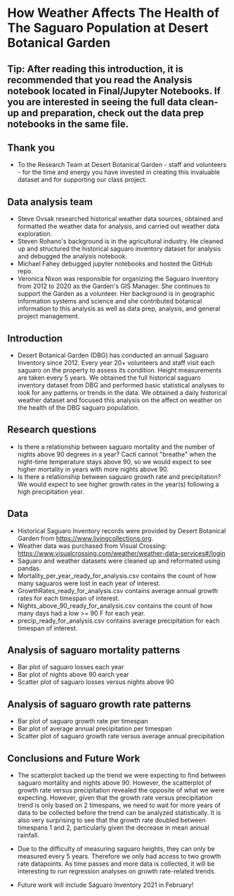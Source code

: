 # How Weather Affects The Health of The Saguaro Population at Desert Botanical Garden

## Tip: After reading this introduction, it is recommended that you read the Analysis notebook located in Final/Jupyter Notebooks. If you are interested in seeing the full data clean-up and preparation, check out the data prep notebooks in the same file.

## Thank you
* To the Research Team at Desert Botanical Garden - staff and volunteers - for the time and energy you have invested in creating this invaluable dataset and for supporting our class project.

## Data analysis team
* Steve Ovsak researched historical weather data sources, obtained and formatted the weather data for analysis, and carried out weather data exploration.
* Steven Rohano's background is in the agricultural industry. He cleaned up and structured the historical saguaro inventory dataset for analysis and debugged the analysis notebook.
* Michael Fahey debugged jupyter notebooks and hosted the GitHub repo.
* Veronica Nixon was responsible for organizing the Saguaro Inventory from 2012 to 2020 as the Garden's GIS Manager. She continues to support the Garden as a volunteer. Her background is in geographic information systems and science and she contributed botanical information to this analysis as well as data prep, analysis, and general project management.

## Introduction
* Desert Botanical Garden (DBG) has conducted an annual Saguaro Inventory since 2012. Every year 20+ volunteers and staff visit each saguaro on the property to assess its condition. Height measurements are taken every 5 years. We obtained the full historical saguaro inventory dataset from DBG and performed basic statistical analyses to look for any patterns or trends in the data. We obtained a daily historical weather dataset and focused this analysis on the affect on weather on the health of the DBG saguaro population.

## Research questions
* Is there a relationship between saguaro mortality and the number of nights above 90 degrees in a year? Cacti cannot "breathe" when the night-time temperature stays above 90, so we would expect to see higher mortality in years with more nights above 90.
* Is there a relationship between saguaro growth rate and precipitation? We would expect to see higher growth rates in the year(s) following a high precipitation year.

## Data
* Historical Saguaro Inventory records were provided by Desert Botanical Garden from https://www.livingcollections.org.
* Weather data was purchased from Visual Crossing: https://www.visualcrossing.com/weather/weather-data-services#/login
* Saguaro and weather datasets were cleaned up and reformated using pandas.
* Mortality_per_year_ready_for_analysis.csv contains the count of how many saguaros were lost in each year of interest.
* GrowthRates_ready_for_analysis.csv contains average annual growth rates for each timespan of interest.
* Nights_above_90_ready_for_analysis.csv contains the count of how many days had a low >= 90 F for each year.
* precip_ready_for_analysis.csv contains average precipitation for each timespan of interest.

## Analysis of saguaro mortality patterns
* Bar plot of saguaro losses each year
* Bar plot of nights above 90 earch year
* Scatter plot of saguaro losses versus nights above 90

## Analysis of saguaro growth rate patterns
* Bar plot of saguaro growth rate per timespan
* Bar plot of average annual precipitation per timespan
* Scatter plot of saguaro growth rate versus average annual precipitation

## Conclusions and Future Work
* The scatterplot backed up the trend we were expecting to find between saguaro mortality and nights above 90. However, the scatterplot of growth rate versus precipitation revealed the opposite of what we were expecting. However, given that the growth rate versus precipitation trend is only based on 2 timespans, we need to wait for more years of data to be collected before the trend can be analyzed statistically. It is also very surprising to see that the growth rate doubled between timespans 1 and 2, particularly given the decrease in mean annual rainfall.

* Due to the difficulty of measuring saguaro heights, they can only be measured every 5 years. Therefore we only had access to two growth rate datapoints. As time passes and more data is collected, it will be interesting to run regression analyses on growth rate-related trends.

* Future work will include Saguaro Inventory 2021 in February!
